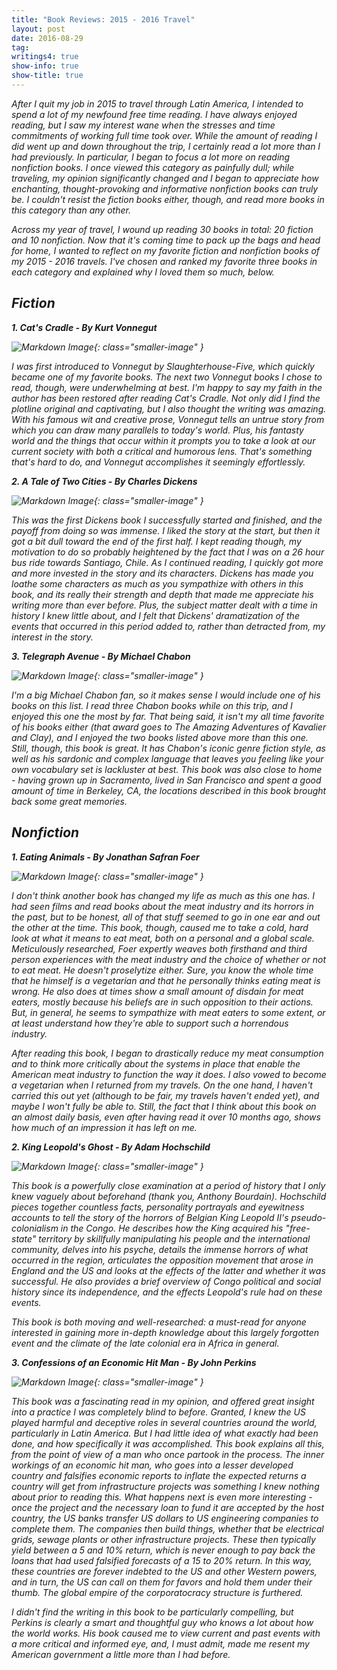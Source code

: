 ```yaml
---
title: "Book Reviews: 2015 - 2016 Travel"
layout: post
date: 2016-08-29
tag:
writings4: true
show-info: true
show-title: true
---
```


<em>After I quit my job in 2015 to travel through Latin America, I intended to spend a lot of my newfound free time reading. I have always enjoyed reading, but I saw my interest wane when the stresses and time commitments of working full time took over. While the amount of reading I did went up and down throughout the trip, I certainly read a lot more than I had previously. In particular, I began to focus a lot more on reading nonfiction books. I once viewed this category as painfully dull; while traveling, my opinion significantly changed and I began to appreciate how enchanting, thought-provoking and informative nonfiction books can truly be. I couldn't resist the fiction books either, though, and read more books in this category than any other.

<em>Across my year of travel, I wound up reading 30 books in total: 20 fiction and 10 nonfiction. Now that it's coming time to pack up the bags and head for home, I wanted to reflect on my favorite fiction and nonfiction books of my 2015 - 2016 travels. I've chosen and ranked my favorite three books in each category and explained why I loved them so much, below.

Fiction
------------------

**1. *Cat's Cradle* - By Kurt Vonnegut**

![Markdown Image][1]{: class="smaller-image" }

I was first introduced to Vonnegut by *Slaughterhouse-Five*, which quickly became one of my favorite books. The next two Vonnegut books I chose to read, though, were underwhelming at best. I'm happy to say my faith in the author has been restored after reading *Cat's Cradle*. Not only did I find the plotline original and captivating, but I also thought the writing was amazing. With his famous wit and creative prose, Vonnegut tells an untrue story from which you can draw many parallels to today's world. Plus, his fantasty world and the things that occur within it prompts you to take a look at our current society with both a critical and humorous lens. That's something that's hard to do, and Vonnegut accomplishes it seemingly effortlessly.



**2. *A Tale of Two Cities* - By Charles Dickens**

![Markdown Image][2]{: class="smaller-image" }

This was the first Dickens book I successfully started and finished, and the payoff from doing so was immense. I liked the story at the start, but then it got a bit dull toward the end of the first half. I kept reading though, my motivation to do so probably heightened by the fact that I was on a 26 hour bus ride towards Santiago, Chile. As I continued reading, I quickly got more and more invested in the story and its characters. Dickens has made you loathe some characters as much as you sympathize with others in this book, and its really their strength and depth that made me appreciate his writing more than ever before. Plus, the subject matter dealt with a time in history I knew little about, and I felt that Dickens' dramatization of the events that occurred in this period added to, rather than detracted from, my interest in the story.

**3. *Telegraph Avenue* - By Michael Chabon**

![Markdown Image][3]{: class="smaller-image" }

I'm a big Michael Chabon fan, so it makes sense I would include one of his books on this list. I read three Chabon books while on this trip, and I enjoyed this one the most by far. That being said, it isn't my all time favorite of his books either (that award goes to *The Amazing Adventures of Kavalier and Clay*), and I enjoyed the two books listed above more than this one. Still, though, this book is great. It has Chabon's iconic genre fiction style, as well as his sardonic and complex language that leaves you feeling like your own vocabulary set is lackluster at best. This book was also close to home - having grown up in Sacramento, lived in San Francisco and spent a good amount of time in Berkeley, CA, the locations described in this book brought back some great memories.


Nonfiction
------------------

**1. *Eating Animals* - By Jonathan Safran Foer**

![Markdown Image][4]{: class="smaller-image" }

I don't think another book has changed my life as much as this one has. I had seen films and read books about the meat industry and its horrors in the past, but to be honest, all of that stuff seemed to go in one ear and out the other at the time. This book, though, caused me to take a cold, hard look at what it means to eat meat, both on a personal and a global scale. Meticulously researched, Foer expertly weaves both firsthand and third person experiences with the meat industry and the choice of whether or not to eat meat. He doesn't proselytize either. Sure, you know the whole time that he himself is a vegetarian and that he personally thinks eating meat is wrong. He also does at times show a small amount of disdain for meat eaters, mostly because his beliefs are in such opposition to their actions. But, in general, he seems to sympathize with meat eaters to some extent, or at least understand how they're able to support such a horrendous industry.

After reading this book, I began to drastically reduce my meat consumption and to think more critically about the systems in place that enable the American meat industry to function the way it does. I also vowed to become a vegetarian when I returned from my travels. On the one hand, I haven't carried this out yet (although to be fair, my travels haven't ended yet), and maybe I won't fully be able to. Still, the fact that I think about this book on an almost daily basis, even after having read it over 10 months ago, shows how much of an impression it has left on me.


**2. *King Leopold's Ghost* - By Adam Hochschild**

![Markdown Image][5]{: class="smaller-image" }

This book is a powerfully close examination at a period of history that I only knew vaguely about beforehand (thank you, Anthony Bourdain). Hochschild pieces together countless facts, personality portrayals and eyewitness accounts to tell the story of the horrors of Belgian King Leopold II's pseudo-colonialism in the Congo. He describes how the King acquired his "free-state" territory by skillfully manipulating his people and the international community, delves into his psyche, details the immense horrors of what occurred in the region, articulates the opposition movement that arose in England and the US and looks at the effects of the latter and whether it was successful. He also provides a brief overview of Congo political and social history since its independence, and the effects Leopold's rule had on these events.

This book is both moving and well-researched: a must-read for anyone interested in gaining more in-depth knowledge about this largely forgotten event and the climate of the late colonial era in Africa in general.

**3. *Confessions of an Economic Hit Man* - By John Perkins**

![Markdown Image][6]{: class="smaller-image" }

This book was a fascinating read in my opinion, and offered great insight into a practice I was completely blind to before. Granted, I knew the US played harmful and deceptive roles in several countries around the world, particularly in Latin America. But I had little idea of what exactly had been done, and how specifically it was accomplished. This book explains all this, from the point of view of a man who once partook in the process. The inner workings of an economic hit man, who goes into a lesser developed country and falsifies economic reports to inflate the expected returns a country will get from infrastructure projects was something I knew nothing about prior to reading this. What happens next is even more interesting - once the project and the necessary loan to fund it are accepted by the host country, the US banks transfer US dollars to US engineering companies to complete them. The companies then build things, whether that be electrical grids, sewage plants or other infrastructure projects. These then typically yield between a 5 and 10% return, which is never enough to pay back the loans that had used falsified forecasts of a 15 to 20% return. In this way, these countries are forever indebted to the US and other Western powers, and in turn, the US can call on them for favors and hold them under their thumb. The global empire of the corporatocracy structure is furthered.

I didn't find the writing in this book to be particularly compelling, but Perkins is clearly a smart and thoughtful guy who knows a lot about how the world works. His book caused me to view current and past events with a more critical and informed eye, and, I must admit, made me resent my American government a little more than I had before. 


[1]: /Pictures/CatsCradle.jpg
[2]: /Pictures/TaleofTwo.jpg
[3]: /Pictures/TelegraphAve.jpg
[4]: /Pictures/EatingAnimals.jpg
[5]: /Pictures/KingLeopold.jpg
[6]: /Pictures/Confessions.jpg

<style>

.smaller-image {
    width: 40%;
    margin-left: 25%;
}

